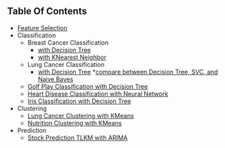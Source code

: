 ## Table Of Contents

* [Feature Selection](https://github.com/pockypoem/ai-projects/tree/main/feature-selection)
* Classification
    * Breast Cancer Classification
        * [with Decision Tree](https://github.com/pockypoem/ai-projects/blob/main/workshop-assessment-datsci/Breast_Cancer_Classification.ipynb)
        * [with KNearest Neighbor](https://github.com/pockypoem/ai-projects/blob/main/breastCancerClassification-KNearestNeighbor.ipynb)
    * Lung Cancer Classification
        * [with Decision Tree](https://github.com/pockypoem/ai-projects/blob/main/lungCancer-decisionTree/CancerClassification-DT.ipynb)
        *[compare between Decision Tree, SVC, and Naive Bayes](https://github.com/pockypoem/ai-projects/blob/main/lungCancer-classification/CancerClassification-DT-SVC-NB.ipynb)
    * [Golf Play Classification with Decision Tree](https://github.com/pockypoem/ai-projects/blob/main/golf-decisionTree/Golf%20Play%20Classification.ipynb)
    * [Heart Disease Classification with Neural Network](https://github.com/pockypoem/ai-projects/blob/main/Heart_Disease_NN.ipynb)
    * [Iris Classification with Decision Tree](https://github.com/pockypoem/ai-projects/blob/main/DecisionTree_Iris.ipynb)
* Clustering
    * [Lung Cancer Clustering with KMeans](https://github.com/pockypoem/ai-projects/blob/main/lungCancer-clustering/LungCancerClustering-KMeans.ipynb)
    * [Nutrition Clustering with KMeans](https://github.com/pockypoem/ai-projects/blob/main/clustering/Clustering%20with%20KMeans.ipynb)
* Prediction
    * [Stock Prediction TLKM with ARIMA](https://github.com/pockypoem/ai-projects/blob/main/ARIMA_TLKM_JK.ipynb)